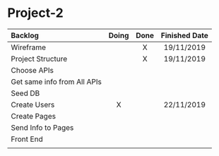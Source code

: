 # Project-2


|Backlog|Doing|Done|Finished Date|
|:-------------|:------:|:------:|:------:|
|Wireframe||X|19/11/2019|
|Project Structure||X|19/11/2019|
|Choose APIs||||
|Get same info from All APIs||||
|Seed DB||||
|Create Users|X||22/11/2019|
|Create Pages||||
|Send Info to Pages||||
|Front End||||
|||||
